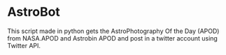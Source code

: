 # AstroBot
This script made in python gets the AstroPhotography Of the Day (APOD) from NASA.APOD and Astrobin APOD and post in a twitter account using Twitter API.
